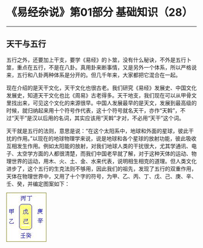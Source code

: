 # 《易经杂说》第01部分 基础知识（28）

------

## 天干与五行

五行之外，还要加上干支，要学《易经》的卜筮，没有什么秘诀，不外是五行卜筮，重点在五行，不是在八卦。真用卦来断事情，又是另外一个体系，所以严格说来，五行和八卦两种体系是分开的。但几千年来，大家都把它混合在一起。

现在介绍的是天干文化，天干文化也很古老。我们研究《易经》发展史、中国文化发展史，知道天干文化也比《周易》古老得多。天干地支，我们现在可以从甲骨文里找出来，可见这个文化的来源很早。中国人发展最早的是天文，发展到最高级的时候，就归纳起来用十个符号作代表，这十个符号就名天干，亦作“天斡”，不过“天干”是汉以后用的名词，其实应该用“天斡”才对，不必用“天干”这个词。

天干就是五行的法则，意思是说：“在这个太阳系中，地球和外面的星球，彼此干扰的作用。”以现在的地球物理学来说，说是地球和各个星球的放射功能，彼此吸收互相发生作用。例如太阳能的放射，对我们地球人类的干扰很大，尤其学通讯、电子、太空学方面的人都很清楚，而我们中国老早就了解，对于这种天体的运动、物理世界的运动，用木、火、土、金、水来代表，说明相生相克的道理。但人类文化进步了，这个五行的生克法则不够用，因此我们的祖先，发现了五行的双重作用，天体在物理世界中，又用了十个字的符号，为甲、乙、丙、丁、戊、己、庚、辛、壬、癸，并编定图案如下：

![天干方位图](%E5%A4%A9%E5%B9%B2%E4%B8%8E%E4%BA%94%E8%A1%8C/tiangan.jpg)
